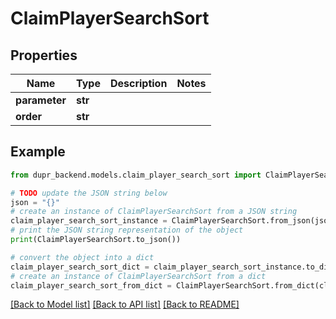 # ClaimPlayerSearchSort


## Properties

Name | Type | Description | Notes
------------ | ------------- | ------------- | -------------
**parameter** | **str** |  | 
**order** | **str** |  | 

## Example

```python
from dupr_backend.models.claim_player_search_sort import ClaimPlayerSearchSort

# TODO update the JSON string below
json = "{}"
# create an instance of ClaimPlayerSearchSort from a JSON string
claim_player_search_sort_instance = ClaimPlayerSearchSort.from_json(json)
# print the JSON string representation of the object
print(ClaimPlayerSearchSort.to_json())

# convert the object into a dict
claim_player_search_sort_dict = claim_player_search_sort_instance.to_dict()
# create an instance of ClaimPlayerSearchSort from a dict
claim_player_search_sort_from_dict = ClaimPlayerSearchSort.from_dict(claim_player_search_sort_dict)
```
[[Back to Model list]](../README.md#documentation-for-models) [[Back to API list]](../README.md#documentation-for-api-endpoints) [[Back to README]](../README.md)


